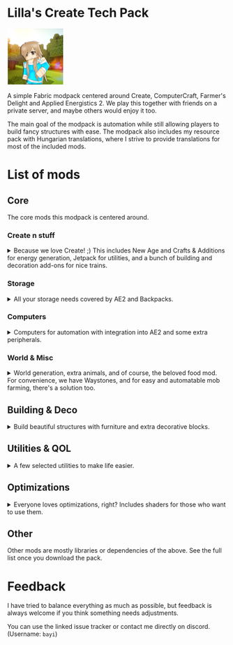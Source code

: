 # Lilla's Create Tech Pack

![Icon](https://raw.githubusercontent.com/bayi/Lilla-s-Create-Pack/refs/heads/main/assets/Lilla-Create128.png)

A simple Fabric modpack centered around Create, ComputerCraft, Farmer's Delight and Applied Energistics 2. 
We play this together with friends on a private server, and maybe others would enjoy it too.

The main goal of the modpack is automation while still allowing players to build fancy structures with ease. The modpack also includes my resource pack with Hungarian translations, where I strive to provide translations for most of the included mods.

# List of mods

## Core

The core mods this modpack is centered around.

### Create n stuff

<details>
  <summary>
Because we love Create! ;) This includes New Age and Crafts & Additions for energy generation, Jetpack for utilities, and a bunch of building and decoration add-ons for nice trains.
  </summary>
  
- [Create](https://modrinth.com/mod/create)  
- [Create Crafts & Additions](https://modrinth.com/mod/createaddition)
- [Create Deco](https://modrinth.com/mod/create-deco)
- [Create Jetpack](https://modrinth.com/mod/create-jetpack)
- [Create: Bells & Whistles](https://modrinth.com/mod/bellsandwhistles)
- [Create: Enchantment Industry](https://modrinth.com/mod/create-enchantment-industry)
- [Create: New Age](https://modrinth.com/mod/create-new-age)
- [Create: Power Loader](https://modrinth.com/mod/create-power-loader)
- [Create: Steam 'n' Rails](https://modrinth.com/mod/create-steam-n-rails)
- [Create Slice & Dice](https://modrinth.com/mod/slice-and-dice)
</details>

### Storage
<details>
 <summary>
All your storage needs covered by AE2 and Backpacks.
 </summary>

- [Applied Energistics 2](https://modrinth.com/mod/ae2)
- [Applied Energistics 2 Wireless Terminals](https://modrinth.com/mod/applied-energistics-2-wireless-terminals)
- [Sophisticated Backpacks](https://modrinth.com/mod/sophisticated-backpacks)
</details>

### Computers
<details>
  <summary>
Computers for automation with integration into AE2 and some extra peripherals.
  </summary>

- [CC:Tweaked](https://modrinth.com/mod/cc-tweaked)
- [Tom's Peripherals](https://modrinth.com/mod/toms-peripherals)
- [Advanced Peripherals](https://modrinth.com/mod/advancedperipherals)
</details>


### World & Misc
<details>
  <summary>
World generation, extra animals, and of course, the beloved food mod. For convenience, we have Waystones, and for easy and automatable mob farming, there's a solution too.
  </summary>

- [Ad Astra](https://modrinth.com/mod/ad-astra)
- [Farmer's Delight](https://modrinth.com/mod/farmers-delight)
- [Naturalist](https://modrinth.com/mod/naturalist)
- [Easy Mob Farm](https://modrinth.com/mod/easy-mob-farm)
- [Waystones](https://modrinth.com/mod/waystones)
</details>

## Building & Deco
<details>
  <summary>
Build beautiful structures with furniture and extra decorative blocks.
  </summary>

- [AntiBlocksReChiseled](https://modrinth.com/mod/antiblocksrechiseled)
- [Beautify](https://modrinth.com/mod/beautify)
- [Chipped](https://modrinth.com/mod/chipped)
- [Handcrafted](https://modrinth.com/mod/handcrafted)
- [Paladin's Furniture Mod](https://modrinth.com/mod/paladins-furniture)
- [Immersive Paintings](https://modrinth.com/mod/immersive-paintings)
- [Macaw's Bridges](https://modrinth.com/mod/macaws-bridges)
- [Macaw's Doors](https://modrinth.com/mod/macaws-doors)
- [Macaw's Fences and Walls](https://modrinth.com/mod/macaws-fences-and-walls)
- [Macaw's Furniture](https://modrinth.com/mod/macaws-furniture)
- [Macaw's Lights and Lamps](https://modrinth.com/mod/macaws-lights-and-lamps)
- [Macaw's Windows](https://modrinth.com/mod/macaws-windows)
- [Nature's Compass](https://modrinth.com/mod/natures-compass)
</details>

## Utilities & QOL
<details>
  <summary>
A few selected utilities to make life easier.
  </summary>

- [Bayi's Recipes](https://modrinth.com/datapack/bayis-recipes)
- [Carry On](https://modrinth.com/mod/carry-on)
- [Elytra Slot](https://modrinth.com/mod/elytra-slot)
- [Freecam](https://modrinth.com/mod/freecam)
- [Jade](https://modrinth.com/mod/jade)
- [Jade Addons](https://modrinth.com/mod/jade-addons-forge)
- [Lootr](https://modrinth.com/mod/lootr)
- [JEI](https://modrinth.com/mod/jei/)
- [Simple Voice Chat](https://modrinth.com/plugin/simple-voice-chat)
- [Curios API](https://modrinth.com/mod/curios)
- [Xaero's Minimap](https://modrinth.com/mod/xaeros-minimap)
- [Xaero's World Map](https://modrinth.com/mod/xaeros-world-map)
- [GraveStone Mod](https://modrinth.com/mod/gravestone-mod)
- [Bayi's Hungarian Translations](https://modrinth.com/resourcepack/bayis-translations)
- [Advancement Plaques](https://modrinth.com/mod/advancement-plaques)
- [Ambient Environment](https://modrinth.com/mod/ambient-environment)
- [BetterF3](https://modrinth.com/mod/betterf3)
- [Open Loader](https://modrinth.com/mod/open-loader)
- [Do a Barrel Roll](https://modrinth.com/mod/do-a-barrel-roll)
- [Item Borders](https://modrinth.com/mod/item-borders)
- [Legendary Tooltips](https://modrinth.com/mod/legendary-tooltips)
- [Not Enough Animations](https://modrinth.com/mod/not-enough-animations)
- [Particular](https://modrinth.com/mod/particular)
- [Sound Physics Remastered](https://modrinth.com/mod/sound-physics-remastered)
- [Shrink](https://modrinth.com/mod/shrink)
- [What Are They Up To (Watut)](https://modrinth.com/mod/what-are-they-up-to)
- [Discord Integration](https://modrinth.com/plugin/dcintegration)
</details>

## Optimizations
<details>
  <summary>
Everyone loves optimizations, right? Includes shaders for those who want to use them.
  </summary>
  
- [Distant Horizons](https://modrinth.com/mod/distanthorizons)
- [Embeddium](https://modrinth.com/mod/embeddium)
- [Radium](https://modrinth.com/mod/radium)
- [ImmediatelyFast](https://modrinth.com/mod/immediatelyfast)
- [Entity Culling](https://modrinth.com/mod/entityculling)
- [Fusion](https://modrinth.com/mod/fusion-connected-textures)
- [Oculus](https://modrinth.com/mod/oculus)
- [MakeUp - Ultra Fast](https://modrinth.com/shader/makeup-ultra-fast-shaders)
</details>

## Other
Other mods are mostly libraries or dependencies of the above. See the full list once you download the pack.

# Feedback

I have tried to balance everything as much as possible, but feedback is always welcome if you think something needs adjustments. 

You can use the linked issue tracker or contact me directly on discord. (Username: `bayi`)

